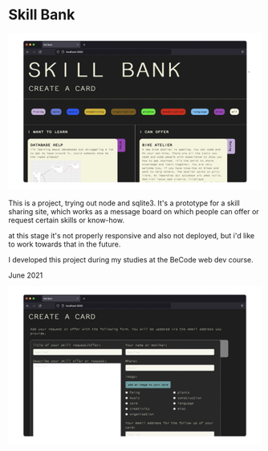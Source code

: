 # Skill Bank

![alt text](skillbank1.png)

This is a project, trying out node and sqlite3. 
It's a prototype for a skill sharing site, which works as a message board on which people can offer or request certain skills or know-how. 

at this stage it's not properly responsive and also not deployed, but i'd like to work towards that in the future.

I developed this project during my studies at the BeCode web dev course.

June 2021


![alt text](skillbank2.png)
